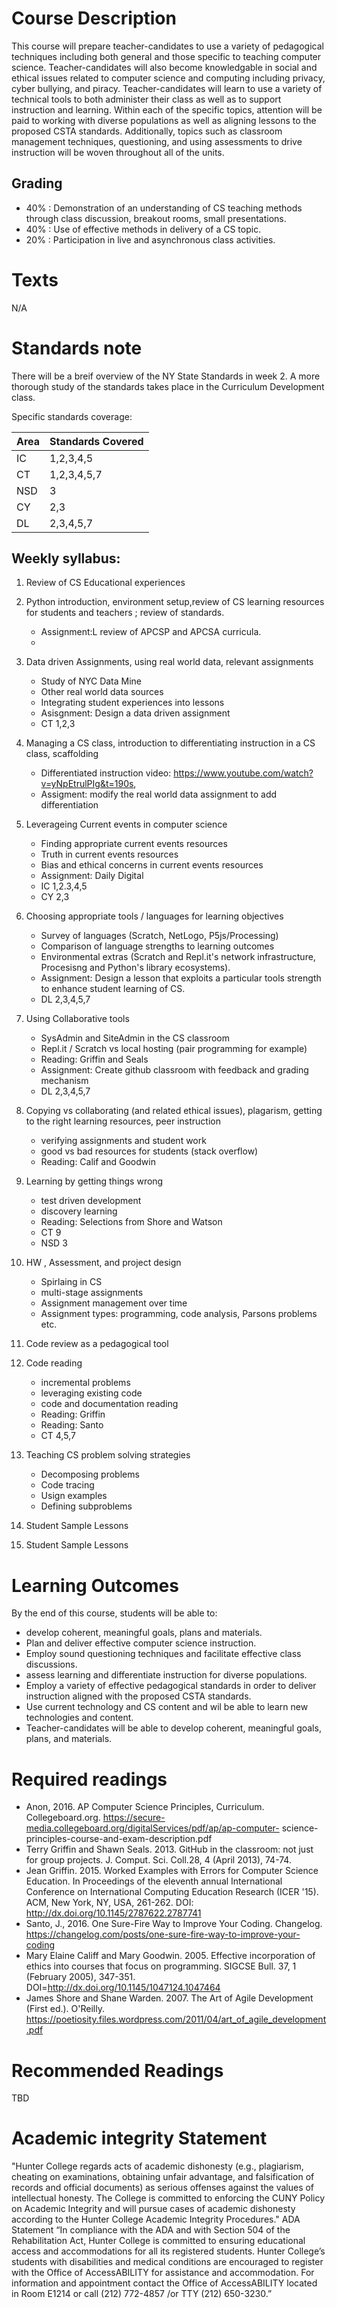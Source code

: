 # Course Description

This course will prepare teacher-candidates to use a variety of
pedagogical techniques including both general and those specific to
teaching computer science.  Teacher-candidates will also become
knowledgable in social and ethical issues related to computer science
and computing including privacy, cyber bullying, and
piracy. Teacher-candidates will learn to use a variety of technical
tools to both administer their class as well as to support instruction
and learning.  Within each of the specific topics, attention will be
paid to working with diverse populations as well as aligning lessons
to the proposed CSTA standards. Additionally, topics such as classroom
management techniques, questioning, and using assessments to drive
instruction will be woven throughout all of the units.

## Grading

 - 40% : Demonstration of an understanding of CS teaching methods through class discussion, breakout rooms, small presentations.
 - 40% : Use of effective methods in delivery of a CS topic.
 - 20% : Participation in live and asynchronous class activities.

# Texts

N/A

# Standards note

There will be a breif overview of the NY State Standards in week 2. A
more thorough study of the standards takes place in the Curriculum
Development class.

Specific standards coverage:

| Area | Standards Covered |
|------|-------------------|
| IC   | 1,2,3,4,5         |
| CT   | 1,2,3,4,5,7       |
| NSD  | 3                 |
| CY   | 2,3               |
| DL   | 2,3,4,5,7         |

## Weekly syllabus:

1. Review of CS Educational experiences

1. Python introduction, environment setup,review of CS learning resources for students and teachers ; review of standards.
   - Assignment:L review of APCSP and APCSA curricula.
   -

1. Data driven Assignments, using real world data, relevant assignments
    -  Study of NYC Data Mine
	-  Other real world data sources
	-  Integrating student experiences into lessons
	-  Asisgnment: Design a data driven assignment
	- CT 1,2,3

1. Managing a CS class, introduction to differentiating instruction in a CS class, scaffolding

   - Differentiated instruction video:  https://www.youtube.com/watch?v=yNpEtrulPIg&t=190s,
   - Assigment: modify the real world data assignment to add differentiation


1. Leverageing Current events in computer science
   - Finding appropriate current events resources
   - Truth in current events resources
   - Bias and ethical concerns in current events resources
   - Assignment: Daily Digital
   - IC 1,2.3,4,5
   - CY 2,3
1. Choosing appropriate tools / languages for learning objectives
   - Survey of languages (Scratch, NetLogo, P5js/Processing)
   - Comparison of language strengths to learning outcomes
   - Environmental extras (Scratch and Repl.it's network
     infrastructure, Procesisng and Python's library ecosystems).
   - Assignment: Design a lesson that exploits a particular tools
     strength to enhance student learning of CS.
   - DL 2,3,4,5,7

1. Using Collaborative tools
   -  SysAdmin and SiteAdmin in the CS classroom
   -   Repl.it / Scratch vs local hosting (pair programming for example)
   -  Reading: Griffin and Seals
   -  Assignment: Create github classroom with feedback and grading mechanism
   - DL 2,3,4,5,7

1. Copying vs collaborating (and related ethical issues), plagarism, getting to the right learning resources, peer instruction
   - verifying assignments and student work
   - good vs bad resources for students (stack overflow)
   - Reading: Calif and Goodwin

1. Learning by getting things wrong
   - test driven development
   - discovery learning
   - Reading: Selections from Shore and Watson
   - CT 9
   - NSD 3

1. HW , Assessment, and project design
   - Spirlaing in CS
   - multi-stage assignments
   - Assignment management over time
   - Assignment types: programming, code analysis, Parsons problems etc.

1.  Code review as a pedagogical tool

1. Code reading
   -  incremental problems
   -  leveraging existing code
   -  code and documentation reading
   -  Reading: Griffin
   -  Reading: Santo
   - CT 4,5,7

1. Teaching CS problem solving strategies
   -  Decomposing problems
   -  Code tracing
   -  Usign examples
   -  Defining subproblems


1. Student Sample Lessons
1. Student Sample Lessons




# Learning Outcomes

By the end of this course, students will be able to:
  - develop coherent, meaningful goals, plans and materials.
  - Plan and deliver effective computer science instruction.
  - Employ sound questioning techniques and facilitate effective class discussions.
  - assess learning and differentiate instruction for diverse populations.
  - Employ a variety of effective pedagogical standards in order to deliver instruction aligned with the proposed CSTA standards.
  - Use current technology and CS content and wil be able to learn new technologies and content.
  - Teacher-candidates will be able to develop coherent, meaningful goals, plans, and materials.

# Required readings

-  Anon, 2016. AP Computer Science Principles, Curriculum. Collegeboard.org. 	https://secure-media.collegeboard.org/digitalServices/pdf/ap/ap-computer- 	science-principles-course-and-exam-description.pdf
-  Terry Griffin and Shawn Seals. 2013. GitHub in the classroom: not just 	for group projects. J. Comput. Sci. Coll.28, 4 (April 2013), 74-74.
- Jean Griffin. 2015. Worked Examples with Errors for Computer Science 	Education. In Proceedings of the eleventh annual International 	Conference on International Computing Education 	Research (ICER '15). ACM, New York, NY, USA, 261-262. DOI: 	http://dx.doi.org/10.1145/2787622.2787741
 -  Santo, J., 2016. One Sure-Fire Way to Improve Your Coding. Changelog.
 https://changelog.com/posts/one-sure-fire-way-to-improve-your-coding
- Mary Elaine Califf and Mary Goodwin. 2005. Effective incorporation of ethics into courses that focus on programming. SIGCSE Bull. 37, 1 (February 2005), 347-351. DOI=http://dx.doi.org/10.1145/1047124.1047464
- James Shore and Shane Warden. 2007. The Art of Agile Development (First ed.). O'Reilly. https://poetiosity.files.wordpress.com/2011/04/art_of_agile_development.pdf

# Recommended Readings
TBD

# Academic integrity Statement
"Hunter College regards acts of academic dishonesty (e.g., plagiarism,
cheating on examinations, obtaining unfair advantage, and
falsification of records and official documents) as serious offenses
against the values of intellectual honesty. The College is committed
to enforcing the CUNY Policy on Academic Integrity and will pursue
cases of academic dishonesty according to the Hunter College Academic
Integrity Procedures."  ADA Statement “In compliance with the ADA and
with Section 504 of the Rehabilitation Act, Hunter College is
committed to ensuring educational access and accommodations for all
its registered students. Hunter College’s students with disabilities
and medical conditions are encouraged to register with the Office of
AccessABILITY for assistance and accommodation. For information and
appointment contact the Office of AccessABILITY located in Room E1214
or call (212) 772-4857 /or TTY (212) 650-3230.”
